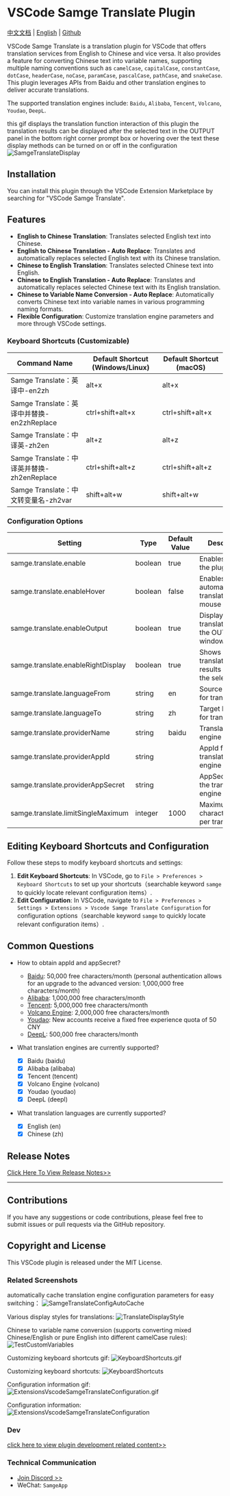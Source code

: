 # VSCode Samge Translate Plugin

[中文文档](README-zh.md) | [English](README.md) | [Github](https://github.com/Samge0/vscode-samge-translate) <br>

VSCode Samge Translate is a translation plugin for VSCode that offers translation services from English to Chinese and vice versa. It also provides a feature for converting Chinese text into variable names, supporting multiple naming conventions such as `camelCase`, `capitalCase`, `constantCase`, `dotCase`, `headerCase`, `noCase`, `paramCase`, `pascalCase`, `pathCase`, and `snakeCase`. This plugin leverages APIs from Baidu and other translation engines to deliver accurate translations.<br>

The supported translation engines include: `Baidu`, `Alibaba`, `Tencent`, `Volcano`, `Youdao`, `DeepL`.<br>

this gif displays the translation function interaction of this plugin the translation results can be displayed after the selected text in the OUTPUT panel in the bottom right corner prompt box or hovering over the text these display methods can be turned on or off in the configuration
![SamgeTranslateDisplay](./screenshot/SamgeTranslateDisplay.gif)

## Installation

You can install this plugin through the VSCode Extension Marketplace by searching for "VSCode Samge Translate".

## Features

- **English to Chinese Translation**: Translates selected English text into Chinese.
- **English to Chinese Translation - Auto Replace**: Translates and automatically replaces selected English text with its Chinese translation.
- **Chinese to English Translation**: Translates selected Chinese text into English.
- **Chinese to English Translation - Auto Replace**: Translates and automatically replaces selected Chinese text with its English translation.
- **Chinese to Variable Name Conversion - Auto Replace**: Automatically converts Chinese text into variable names in various programming naming formats.
- **Flexible Configuration**: Customize translation engine parameters and more through VSCode settings.

### Keyboard Shortcuts (Customizable)

| Command Name | Default Shortcut (Windows/Linux) | Default Shortcut (macOS) |
| ------------ | ------------------------------- | ----------------------- |
| Samge Translate：英译中-en2zh | alt+x | alt+x |
| Samge Translate：英译中并替换-en2zhReplace | ctrl+shift+alt+x | ctrl+shift+alt+x |
| Samge Translate：中译英-zh2en | alt+z | alt+z |
| Samge Translate：中译英并替换-zh2enReplace | ctrl+shift+alt+z | ctrl+shift+alt+z |
| Samge Translate：中文转变量名-zh2var | shift+alt+w | shift+alt+w |

### Configuration Options

| Setting | Type | Default Value | Description |
| ------- | ---- | ------------- | ----------- |
| samge.translate.enable | boolean | true | Enables/Disables the plugin |
| samge.translate.enableHover | boolean | false | Enables automatic translation on mouse hover |
| samge.translate.enableOutput | boolean | true | Displays translations in the OUTPUT window |
| samge.translate.enableRightDisplay | boolean | true | Shows translation results next to the selected text |
| samge.translate.languageFrom | string | en | Source language for translation |
| samge.translate.languageTo | string | zh | Target language for translation |
| samge.translate.providerName | string | baidu | Translation engine provider |
| samge.translate.providerAppId | string |  | AppId for the translation engine |
| samge.translate.providerAppSecret | string |  | AppSecret for the translation engine |
| samge.translate.limitSingleMaximum | integer | 1000 | Maximum character limit per translation |

## Editing Keyboard Shortcuts and Configuration

Follow these steps to modify keyboard shortcuts and settings:

1. **Edit Keyboard Shortcuts**: In VSCode, go to `File > Preferences > Keyboard Shortcuts` to set up your shortcuts（searchable keyword `samge` to quickly locate relevant configuration items）.
2. **Edit Configuration**: In VSCode, navigate to `File > Preferences > Settings > Extensions > Vscode Samge Translate Configuration` for configuration options（searchable keyword `samge` to quickly locate relevant configuration items）.

## Common Questions

- How to obtain appId and appSecret?
    - [Baidu](https://api.fanyi.baidu.com/api/trans/product/prodinfo): 50,000 free characters/month (personal authentication allows for an upgrade to the advanced version: 1,000,000 free characters/month)
    - [Alibaba](https://www.aliyun.com/product/ai/base_alimt?source=5176.11533457&userCode=wsnup3vv): 1,000,000 free characters/month
    - [Tencent](https://cloud.tencent.com/document/product/551/35017?fromSource=gwzcw.1293314.1293314.1293314&cps_key=963fb04b6aae26f0014088af393dccf1): 5,000,000 free characters/month
    - [Volcano Engine](https://www.volcengine.com/docs/4640/68515): 2,000,000 free characters/month
    - [Youdao](https://ai.youdao.com/DOCSIRMA/html/trans/price/wbfy/index.html): New accounts receive a fixed free experience quota of 50 CNY
    - [DeepL](https://www.deepl.com/zh/pro#developer): 500,000 free characters/month

- What translation engines are currently supported?
    - [x] Baidu (baidu)
    - [x] Alibaba (alibaba)
    - [x] Tencent (tencent)
    - [x] Volcano Engine (volcano)
    - [x] Youdao (youdao)
    - [x] DeepL (deepl)

- What translation languages are currently supported?
    - [x] English (en)
    - [x] Chinese (zh)

## Release Notes

[Click Here To View Release Notes>>](./CHANGELOG.md)

---

## Contributions

If you have any suggestions or code contributions, please feel free to submit issues or pull requests via the GitHub repository.

## Copyright and License

This VSCode plugin is released under the MIT License.

### Related Screenshots
automatically cache translation engine configuration parameters for easy switching：
![SamgeTranslateConfigAutoCache](./screenshot/SamgeTranslateConfigAutoCache.gif)

Various display styles for translations:
![TranslateDisplayStyle](./screenshot/TranslateDisplayStyle.png)

Chinese to variable name conversion (supports converting mixed Chinese/English or pure English into different camelCase rules):
![TestCustomVariables](./screenshot/TestCustomVariables.png)

Customizing keyboard shortcuts gif:
![KeyboardShortcuts.gif](./screenshot/KeyboardShortcuts.gif)

Customizing keyboard shortcuts:
![KeyboardShortcuts](./screenshot/KeyboardShortcuts.png)

Configuration information gif:
![ExtensionsVscodeSamgeTranslateConfiguration.gif](./screenshot/ExtensionsVscodeSamgeTranslateConfiguration.gif)

Configuration information:
![ExtensionsVscodeSamgeTranslateConfiguration](./screenshot/ExtensionsVscodeSamgeTranslateConfiguration.png)

### Dev

[click here to view plugin development related content>>](./README-dev.md)

### Technical Communication

- [Join Discord >>](https://discord.com/invite/eRuSqve8CE)
- WeChat: `SamgeApp`
